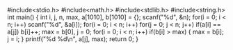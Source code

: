 #include<stdio.h>
 #include<math.h>
 #include<stdlib.h>
  #include<string.h>
 int main()
 {
      int i, j, n, max, a[1010], b[1010] = {};
      scanf("%d", &n);
      for(i = 0; i < n; i++)
         scanf("%d", &a[i]);
     for(i = 0; i < n; i++)
         for(j = 0; j < n; j++)
             if(a[i] == a[j])
                 b[i]++;
     max = b[0], j = 0;
     for(i = 0; i < n; i++)
         if(b[i] > max)
         {
             max = b[i];
             j = i;
        }
     printf("%d %d\n", a[j], max);
    return 0;
 }
